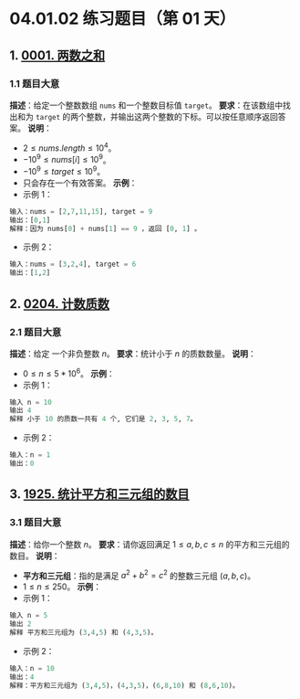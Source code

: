 # 04.01.02 练习题目（第 01 天）
## 1. [0001. 两数之和](https://leetcode.cn/problems/two-sum/)
### 1.1 题目大意
**描述**：给定一个整数数组 `nums` 和一个整数目标值 `target`。
**要求**：在该数组中找出和为 `target` 的两个整数，并输出这两个整数的下标。可以按任意顺序返回答案。
**说明**：
- $2 \le nums.length \le 10^4$。
- $-10^9 \le nums[i] \le 10^9$。
- $-10^9 \le target \le 10^9$。
- 只会存在一个有效答案。
**示例**：
- 示例 1：
```python
输入：nums = [2,7,11,15], target = 9
输出：[0,1]
解释：因为 nums[0] + nums[1] == 9 ，返回 [0, 1] 。
```
- 示例 2：
```python
输入：nums = [3,2,4], target = 6
输出：[1,2]
```
## 2. [0204. 计数质数](https://leetcode.cn/problems/count-primes/)
### 2.1 题目大意
**描述**：给定 一个非负整数 $n$。
**要求**：统计小于 $n$ 的质数数量。
**说明**：
- $0 \le n \le 5 * 10^6$。
**示例**：
- 示例 1：
```python
输入 n = 10
输出 4
解释 小于 10 的质数一共有 4 个, 它们是 2, 3, 5, 7。
```
- 示例 2：
```python
输入：n = 1
输出：0
```
## 3. [1925. 统计平方和三元组的数目](https://leetcode.cn/problems/count-square-sum-triples/)
### 3.1 题目大意
 **描述**：给你一个整数 $n$。
**要求**：请你返回满足 $1 \le a, b, c \le n$ 的平方和三元组的数目。
**说明**：
- **平方和三元组**：指的是满足 $a^2 + b^2 = c^2$ 的整数三元组 $(a, b, c)$。
- $1 \le n \le 250$。
**示例**：
- 示例 1：
```python
输入 n = 5
输出 2
解释 平方和三元组为 (3,4,5) 和 (4,3,5)。
```
- 示例 2：
```python
输入：n = 10
输出：4
解释：平方和三元组为 (3,4,5)，(4,3,5)，(6,8,10) 和 (8,6,10)。
```
